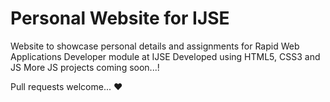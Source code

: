 # Personal Website for IJSE

Website to showcase personal details and assignments for Rapid Web Applications Developer module at IJSE
Developed using HTML5, CSS3 and JS
More JS projects coming soon...!


Pull requests welcome... ❤
